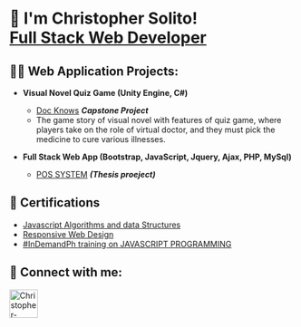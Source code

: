 <h1>👋 I'm Christopher Solito! <br/>
  <a href="https://www.linkedin.com/in/christopher-solito-a12826214/">Full Stack Web Developer</a>
 
<h2>👨‍💻 Web Application Projects:</h2>

- <b>Visual Novel Quiz Game (Unity Engine, C#)</b>
  - [Doc Knows](https://github.com/chsolito15/Doc-knows-project) <i><b>Capstone Project</b></i>
  - The game story of visual novel with features of quiz game, where players take on the role of virtual doctor, and they must pick the medicine to cure various illnesses.
  
- <b>Full Stack Web App (Bootstrap, JavaScript, Jquery, Ajax, PHP, MySql)</b>
  - [POS SYSTEM](https://github.com/chsolito15/POSYSTEM) <i><b>(Thesis proeject)</b></i>

<h2>📄 Certifications</h2>

- [Javascript Algorithms and data Structures](https://www.freecodecamp.org/certification/fcc1c1f4f2d-878c-43da-bf5d-5f9bdc47c59a/javascript-algorithms-and-data-structures)
- [Responsive Web Design](https://www.freecodecamp.org/certification/fcc1c1f4f2d-878c-43da-bf5d-5f9bdc47c59a/responsive-web-design)
- [#InDemandPh training on JAVASCRIPT PROGRAMMING](https://drive.google.com/file/d/1-F1y1-DLPsDLKkyQ0YtUcVveI36uYXn7/view?usp=sharing)

<h2> 🤳 Connect with me:</h2>

[<img align="left" alt="Christopher-solito | LinkedIn" width="50px" src="https://cdn.jsdelivr.net/npm/simple-icons@v3/icons/linkedin.svg" />][linkedin]

[linkedin]: https://www.linkedin.com/in/christopher-solito-a12826214/

<!--
**chsolito15/chsolito15** is a ✨ _special_ ✨ repository because its `README.md` (this file) appears on your GitHub profile.

Here are some ideas to get you started:

- 🔭 I’m currently working on ...
- 🌱 I’m currently learning ...
- 👯 I’m looking to collaborate on ...
- 🤔 I’m looking for help with ...
- 💬 Ask me about ...
- 📫 How to reach me: ...
- 😄 Pronouns: ...
- ⚡ Fun fact: ...
-->
